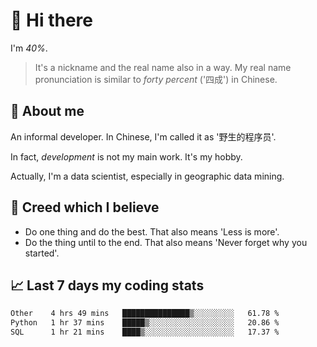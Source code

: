 # 👋 Hi there

I'm *40%*.

> It's a nickname and the real name also in a way.
> My real name pronunciation is similar to *forty percent* ('四成') in Chinese.

## :speech_balloon: About me

An informal developer. In Chinese, I'm called it as '野生的程序员'.

In fact, _development_ is not my main work. It's my hobby.

Actually, I'm a data scientist, especially in geographic data mining.

## :see_no_evil: Creed which I believe

- Do one thing and do the best. That also means 'Less is more'.
- Do the thing until to the end. That also means 'Never forget why you started'.

## :chart_with_upwards_trend: Last 7 days my coding stats

<!--START_SECTION:waka-->

```txt
Other    4 hrs 49 mins   ███████████████▒░░░░░░░░░   61.78 %
Python   1 hr 37 mins    █████▒░░░░░░░░░░░░░░░░░░░   20.86 %
SQL      1 hr 21 mins    ████▒░░░░░░░░░░░░░░░░░░░░   17.37 %
```

<!--END_SECTION:waka-->
